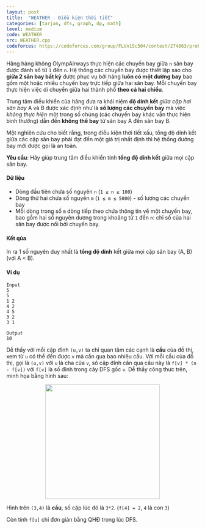 ```yaml
---
layout: post
title:  "WEATHER - Điều kiện thời tiết"
categories: [tarjan, dfs, graph, dp, math]
level: medium
code: WEATHER
src: WEATHER.cpp
codeforces: https://codeforces.com/group/FLVn1Sc504/contest/274863/problem/F
---
```



Hãng hàng không OlympAirways thực hiện các chuyến bay giữa `n` sân bay được đánh số từ `1` đến `n`. Hệ thống các chuyến bay được thiết lập sao cho **giữa 2 sân bay bất kỳ** được phục vụ bởi hãng **luôn có một đường bay** bao gồm một hoặc nhiều chuyến bay trực tiếp giữa hai sân bay. Mỗi chuyến bay thực hiện việc di chuyển giữa hai thành phố **theo cả hai chiều**.

Trung tâm điều khiển của hãng đưa ra khái niệm **độ dính kết** *giữa cặp hai sân bay* A và B được xác định như là **số lượng các chuyến bay** mà việc *không thực hiện* một trong số chúng (các chuyến bay khác vẫn thực hiện bình thường) dẫn đến **không thể bay** từ sân bay A đến sân bay B.

Một nghiên cứu cho biết rằng, trong điều kiện thời tiết xấu, tổng độ dính kết giữa các cặp sân bay phải đạt đến một giá trị nhất định thì hệ thống đường bay mới được gọi là an toàn.

**Yêu cầu**: Hãy giúp trung tâm điều khiển tính **tổng độ dính kết** giữa mọi cặp sân bay.

#### Dữ liệu

* Dòng đầu tiên chứa số nguyên `n` (`1 ≤ n ≤ 100`)
* Dòng thứ hai chứa số nguyên `m` (`1 ≤ m ≤ 5000`) - số lượng các chuyến bay
* Mỗi dòng trong số `m` dòng tiếp theo chứa thông tin về một chuyến bay, bao gồm hai số nguyên dương trong khoảng từ `1` đến `n`: chỉ số của hai sân bay được nối bởi chuyến bay.

#### Kết qủa

In ra 1 số nguyên duy nhất là **tổng độ dính** kết giữa mọi cặp sân bay (A, B) (với A < B).

#### Ví dụ

```
Input
5
5
1 2
4 2
4 5
3 2
3 1

Output
10
```

<!--more-->



Dễ thấy với mỗi cặp đỉnh `(u,v)` ta chỉ quan tâm các cạnh là **cầu** của đồ thị, xem từ `u` có thể đến được `v` mà cần qua bao nhiêu cầu. Với mỗi cầu của đồ thị, gọi là `(u,v)` với `u` là cha của `v`, số cặp đỉnh cần qua cầu này là `f[v] * (n - f[v])` với `f[v]` là số đỉnh trong cây DFS gốc `v`. Dễ thấy công thưc trên, minh họa bằng hình sau:

<p align="center"><img src="/static/img/posts/WEATHER.png" width="300px"></p>

Hình trên `(3,4)` là **cầu**, số cặp lúc đó là `3*2`. (`f[4] = 2`, `4` là con `3`)

Còn tính `f[u]` chỉ đơn giản bằng QHĐ trong lúc DFS.
